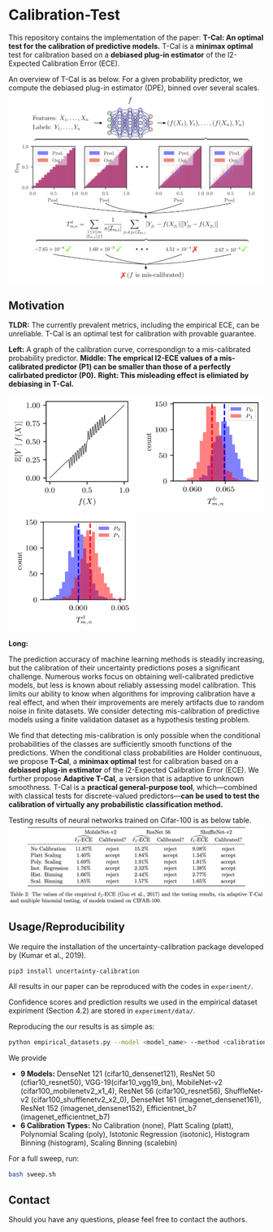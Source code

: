 # Calibration-Test
<!-- This repository contains the implementation of the paper: [T-Cal: An optimal test for the calibration of predictive models.](add the link to our paper) -->
This repository contains the implementation of the paper: **T-Cal: An optimal test for the calibration of predictive models.**
T-Cal is a **minimax optimal** test for calibration based on a **debiased plug-in estimator** of the l2-Expected Calibration Error (ECE).


An overview of T-Cal is as below. For a given probability predictor, we compute the debiased plug-in
estimator (DPE), binned over several scales.
<img src = "https://github.com/xmhuang18/images/blob/063fa6819cdf202c4263011e994df7ea51dc765b/Calibration-Test/overview.png" width = "800">

## Motivation

**TLDR:** The currently prevalent metrics, including the empirical ECE, can be unreliable.
T-Cal is an optimal test for calibration with provable guarantee.


**Left:** A graph of the calibration curve, correspondign to a mis-calibrated
probability predictor. **Middle: The emprical l2-ECE values of a mis-calibrated predictor (P1) can be smaller than those of a perfectly calirbated predictor (P0).** **Right: This misleading effect is elimiated by debiasing in T-Cal.**

<img src="https://github.com/xmhuang18/images/blob/3f3b3dc11036a8a17603c1ada57c1a8c184dc0c4/Calibration-Test/altdist.png" width = "250" height = "230"> <img src="https://github.com/xmhuang18/images/blob/3f3b3dc11036a8a17603c1ada57c1a8c184dc0c4/Calibration-Test/biased.png" width = "250" height = "230"> <img src="https://github.com/xmhuang18/images/blob/3f3b3dc11036a8a17603c1ada57c1a8c184dc0c4/Calibration-Test/debiased.png" width = "250" height = "230">


**Long:** 

The prediction accuracy of machine learning methods is steadily increasing, but the calibration of their
uncertainty predictions poses a significant challenge. Numerous works focus on obtaining well-calibrated
predictive models, but less is known about reliably assessing model calibration. This limits our ability
to know when algorithms for improving calibration have a real effect, and when their improvements
are merely artifacts due to random noise in finite datasets. We consider detecting mis-calibration of predictive models using a finite validation dataset as a hypothesis testing problem. 

We find that detecting mis-calibration is only possible when the conditional probabilities of the
classes are sufficiently smooth functions of the predictions. When the conditional class probabilities
are Holder continuous, we propose **T-Cal**, a **minimax optimal** test for calibration based on a **debiased
plug-in estimator** of the l2-Expected Calibration Error (ECE). We further propose **Adaptive T-Cal**, a
version that is adaptive to unknown smoothness. T-Cal is a **practical general-purpose tool**, which—combined with classical tests for
discrete-valued predictors—**can be used to test the calibration of virtually any probabilistic classification
method.**

Testing results of neural networks trained on Cifar-100 is as below table.
<img src = "https://github.com/xmhuang18/images/blob/063fa6819cdf202c4263011e994df7ea51dc765b/Calibration-Test/cifar100_table.png" width = "900">


## Usage/Reproducibility

We require the installation of the uncertainty-calibration package developed by (Kumar et al., 2019).

```sh
pip3 install uncertainty-calibration
```
All results in our paper can be reproduced with the codes in `experiment/`.

Confidence scores and prediction results we used in the empirical dataset expiriment (Section 4.2) are stored in `experiment/data/`.

Reproducing the our results is as simple as:
```sh
python empirical_datasets.py --model <model_name> --method <calibration_method>
```
We provide 

- **9 Models:** DenseNet 121 (cifar10_densenet121), ResNet 50 (cfiar10_resnet50), VGG-19(cifar10_vgg19_bn), MobileNet-v2 (cifar100_mobilenetv2_x1_4), ResNet 56 (cifar100_resnet56), ShuffleNet-v2 (cifar100_shufflenetv2_x2_0), DenseNet 161 (imagenet_densenet161), ResNet 152 (imagenet_densenet152), Efficientnet_b7 (imagenet_efficientnet_b7)
- **6 Calibration Types:** No Calibration (none), Platt Scaling (platt), Polynomial Scaling (poly), Istotonic Regression (isotonic), Histogram Binning (histogram), Scaling Binning (scalebin)

For a full sweep, run:
```sh
bash sweep.sh
```


<!-- ## Citation

If you use our adaptive T-Cal, please consider citing: -->

## Contact

Should you have any questions, please feel free to contact the authors.
